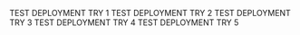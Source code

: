 TEST DEPLOYMENT TRY 1
TEST DEPLOYMENT TRY 2
TEST DEPLOYMENT TRY 3
TEST DEPLOYMENT TRY 4
TEST DEPLOYMENT TRY 5